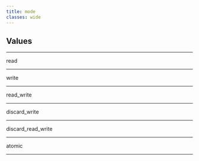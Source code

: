 ```yaml
---
title: mode
classes: wide
---
```


## Values

---

read

---

write

---

read_write

---

discard_write

---

discard_read_write

---

atomic

---
